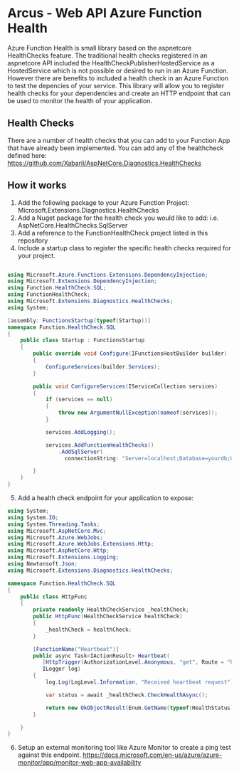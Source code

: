 # Arcus - Web API Azure Function Health

Azure Function Health is small library based on the aspnetcore HealthChecks feature. The traditional health checks registered in an aspnetcore API included the HealthCheckPublisherHostedService as a HostedService which is not possible or desired to run in an Azure Function. However there are benefits to included a health check in an Azure Function to test the depencies of your service. This library will allow you to register health checks for your dependencies and create an HTTP endpoint that can be used to monitor the health of your application.

## Health Checks

There are a number of health checks that you can add to your Function App that have already been implemented. You can add any of the healthcheck defined here: https://github.com/Xabaril/AspNetCore.Diagnostics.HealthChecks

## How it works

1. Add the following package to your Azure Function Project: Microsoft.Extensions.Diagnostics.HealthChecks
1. Add a Nuget package for the health check you would like to add: i.e. AspNetCore.HealthChecks.SqlServer
1. Add a reference to the FunctionHealthCheck project listed in this repository
1. Include a startup class to register the specific health checks required for your project.

```c#

using Microsoft.Azure.Functions.Extensions.DependencyInjection;
using Microsoft.Extensions.DependencyInjection;
using Function.HealthCheck.SQL;
using FunctionHealthCheck;
using Microsoft.Extensions.Diagnostics.HealthChecks;
using System;

[assembly: FunctionsStartup(typeof(Startup))]
namespace Function.HealthCheck.SQL
{
    public class Startup : FunctionsStartup
    {
        public override void Configure(IFunctionsHostBuilder builder)
        {
            ConfigureServices(builder.Services);
        }

        public void ConfigureServices(IServiceCollection services)
        {
            if (services == null)
            {
                throw new ArgumentNullException(nameof(services));
            }

            services.AddLogging();

            services.AddFunctionHealthChecks()
                .AddSqlServer(
                  connectionString: "Server=localhost;Database=yourdb;User Id=app;Password=test123");

        }
    }
}

```

5. Add a health check endpoint for your application to expose:

```c#
using System;
using System.IO;
using System.Threading.Tasks;
using Microsoft.AspNetCore.Mvc;
using Microsoft.Azure.WebJobs;
using Microsoft.Azure.WebJobs.Extensions.Http;
using Microsoft.AspNetCore.Http;
using Microsoft.Extensions.Logging;
using Newtonsoft.Json;
using Microsoft.Extensions.Diagnostics.HealthChecks;

namespace Function.HealthCheck.SQL
{
    public class HttpFunc
    {
        private readonly HealthCheckService _healthCheck;
        public HttpFunc(HealthCheckService healthCheck)
        {
            _healthCheck = healthCheck;
        }

        [FunctionName("Heartbeat")]
        public async Task<IActionResult> Heartbeat(
           [HttpTrigger(AuthorizationLevel.Anonymous, "get", Route = "heartbeat")] HttpRequest req,
           ILogger log)
        {
            log.Log(LogLevel.Information, "Received heartbeat request");

            var status = await _healthCheck.CheckHealthAsync();

            return new OkObjectResult(Enum.GetName(typeof(HealthStatus), status.Status));
        }

    }
}

```

6. Setup an external monitoring tool like Azure Monitor to create a ping test against this endpoint. https://docs.microsoft.com/en-us/azure/azure-monitor/app/monitor-web-app-availability
